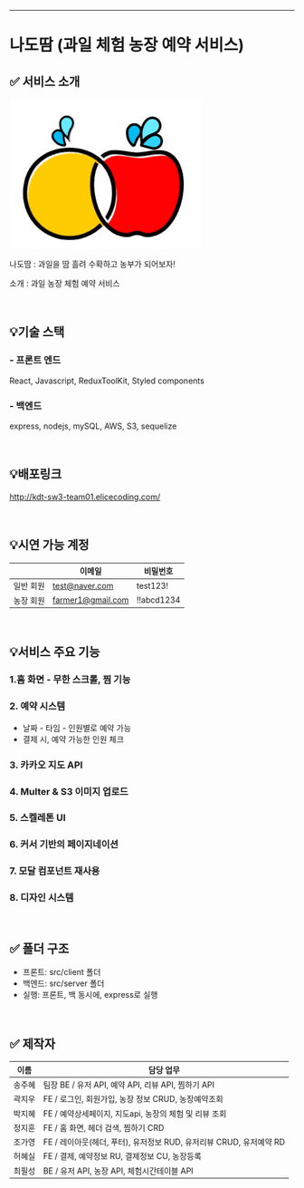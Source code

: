 <hr />

# 나도땀 (과일 체험 농장 예약 서비스)

## ✅ 서비스 소개

![nadoddam](./client/public/nadoddam.jpg)

나도땀 : 과일을 땀 흘려 수확하고 농부가 되어보자!

소개 : 과일 농장 체험 예약 서비스

<br />

## 💡기술 스택

### - 프론트 엔드

React, Javascript, ReduxToolKit, Styled components

### - 백엔드

express, nodejs, mySQL, AWS, S3, sequelize

<br />

## 💡배포링크

http://kdt-sw3-team01.elicecoding.com/

<br />

## 💡시연 가능 계정

|           | 이메일            | 비밀번호   |
| --------- | ----------------- | ---------- |
| 일반 회원 | test@naver.com    | test123!   |
| 농장 회원 | farmer1@gmail.com | !!abcd1234 |

<br />

## 💡서비스 주요 기능

### 1.홈 화면 - 무한 스크롤, 찜 기능

### 2. 예약 시스템

- 날짜 - 타임 - 인원별로 예약 가능
- 결제 시, 예약 가능한 인원 체크

### 3. 카카오 지도 API

### 4. Multer & S3 이미지 업로드

### 5. 스켈레톤 UI

### 6. 커서 기반의 페이지네이션

### 7. 모달 컴포넌트 재사용

### 8. 디자인 시스템

<br />

## ✅ 폴더 구조

- 프론트: src/client 폴더
- 백엔드: src/server 폴더
- 실행: 프론트, 백 동시에, express로 실행

<br />

## ✅ 제작자

| 이름   | 담당 업무 |
| ------ | --------- |
| 송주혜 | 팀장 BE / 유저 API, 예약 API, 리뷰 API, 찜하기 API |
| 곽지우 | FE / 로그인, 회원가입, 농장 정보 CRUD, 농장예약조회 |
| 박지혜 | FE / 예약상세페이지, 지도api, 농장의 체험 및 리뷰 조회 |
| 정지훈 | FE / 홈 화면, 헤더 검색, 찜하기 CRD |
| 조가영 | FE / 레이아웃(헤더, 푸터), 유저정보 RUD, 유저리뷰 CRUD, 유저예약 RD |
| 허혜실 | FE / 결제, 예약정보 RU, 결제정보 CU, 농장등록 |
| 최필성 | BE / 유저 API, 농장 API, 체험시간테이블 API |

<br>
